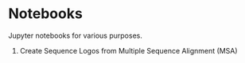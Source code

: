 # Notebooks
Jupyter notebooks for various purposes.
1. Create Sequence Logos from Multiple Sequence Alignment (MSA)
